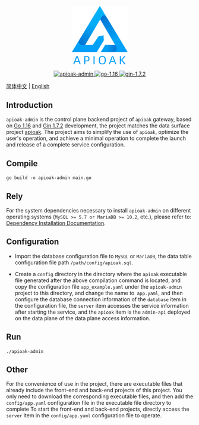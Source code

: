 <p align="center">
  <img width="150" src="doc/img/logo.png">
</p>

<p align="center">
  <a href="https://github.com/apioak/apioak-admin">
    <img src="https://img.shields.io/badge/apioak--admin-v0.6.0-blue" alt="apioak-admin">
  </a>
  <a href="https://github.com/golang/go">
    <img src="https://img.shields.io/badge/GO-v1.16-blue" alt="go-1.16">
  </a>
  <a href="https://github.com/gin-gonic/gin">
    <img src="https://img.shields.io/badge/gin-v1.7.2-blue" alt="gin-1.7.2">
  </a>
</p>

[简体中文](README_CN.md) | [English](README.md)

## Introduction
`apioak-admin` is the control plane backend project of `apioak` gateway, based on <a target="_blank" href="https://github.com/golang/go">Go 1.16</a> and <a target="_blank" href="https://github.com/gin-gonic/gin">Gin 1.7.2</a> development, the project matches the data surface project <a target="_blank" href="https ://github.com/apioak/apioak">apioak</a>.
The project aims to simplify the use of `apioak`, optimize the user's operation, and achieve a minimal operation to complete the launch and release of a complete service configuration.

## Compile
```
go build -o apioak-admin main.go
```

## Rely
For the system dependencies necessary to install `apioak-admin` on different operating systems (`MySQL >= 5.7 or MariaDB >= 10.2`, etc.), please refer to: [Dependency Installation Documentation](doc/zh_CN/install-dependencies.md ).

## Configuration
- Import the database configuration file to `MySQL` or `MariaDB`, the data table configuration file path `/path/config/apioak.sql`.

- Create a `config` directory in the directory where the `apioak` executable file generated after the above compilation command is located, and copy the configuration file `app_example.yaml` under the `apioak-admin` project to this directory, and change the name to` app.yaml`, and then configure the database connection information of the `database` item in the configuration file, the `server` item accesses the service information after starting the service, and the `apioak` item is the `admin-api` deployed on the data plane of the data plane access information.

## Run
```
./apioak-admin
```

## Other
For the convenience of use in the project, there are executable files that already include the front-end and back-end projects of this project. You only need to download the corresponding executable files, and then add the `config/app.yaml` configuration file in the executable file directory to complete To start the front-end and back-end projects, directly access the `server` item in the `config/app.yaml` configuration file to operate.

